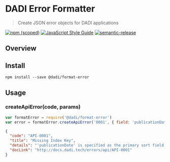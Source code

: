 # DADI Error Formatter

> Create JSON error objects for DADI applications

[![npm (scoped)](https://img.shields.io/npm/v/@dadi/format-error.svg?maxAge=10800&style=flat-square)](https://www.npmjs.com/package/@dadi/format-error)
[![JavaScript Style Guide](https://img.shields.io/badge/code%20style-standard-brightgreen.svg?style=flat-square)](http://standardjs.com/)
[![semantic-release](https://img.shields.io/badge/%20%20%F0%9F%93%A6%F0%9F%9A%80-semantic--release-e10079.svg?style=flat-square)](https://github.com/semantic-release/semantic-release)

## Overview

## Install

```
npm install --save @dadi/format-error
```

## Usage

### createApiError(code, params)

```js
var formatError = require('@dadi/format-error')
var error = formatError.createApiError('0001', { field: 'publicationDate' })
```

```json
{
  "code": "API-0001",
  "title": "Missing Index Key",
  "details": "'publicationDate' is specified as the primary sort field, but is missing from the index key collection.",
  "docLink": "http://docs.dadi.tech/errors/api/API-0001"
}
```